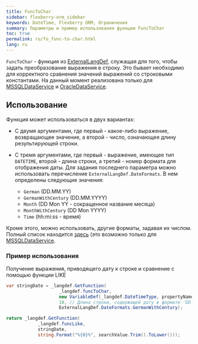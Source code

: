 ```yaml
---
title: FuncToChar
sidebar: flexberry-orm_sidebar
keywords: DateTime, Flexberry ORM, Ограничения
summary: Параметры и пример использования функции FuncToChar
toc: true
permalink: ru/fo_func-to-char.html
lang: ru
---
```


`FuncToChar` - функция из [ExternalLangDef](fo_external-lang-def.html), служащая для того, чтобы задать преобразование выражения в строку. Это бывает необходимо для корректного сравнения значений выражений со строковыми константами. На данный момент реализована только для [MSSQLDataService](fo_mssql-data-service.html) и [OracleDataService](fo_oracle-data-service.html).

## Использование

Функция может использоваться в двух вариантах:

* С двумя аргументами, где первый - какое-либо выражение, возвращающее значение, а второй - число, означающее длину результирующей строки.
* С тремя аргументами, где первый - выражение, имеющее тип `DATETIME`, второй - длина строки, а третий - номер формата для отображения даты. Для задания последнего параметра можно использовать перечисление `ExternalLangDef.DateFormats`. В нем определены следующие значения:

    * `German` (DD.MM.YY)
    * `GermanWithCentury` (DD.MM.YYYY)
    * `Month` (DD Mon YY - сокращенное название месяца)
    * `MonthWithCentury` (DD Mon YYYY)
    * `Time` (hh:mi:ss - время)

Кроме этого, можно использовать, другие форматы, задавая их числом. Полный список находится [здесь](http://msdn.microsoft.com/ru-ru/library/ms187928.aspx) (это возможно только для [MSSQLDataService](fo_mssql-data-service.html).

### Пример использования

Получение выражения, приводящего дату к строке и сравнение с помощью функции LIKE

```csharp
var stringDate = _langdef.GetFunction(
					_langdef.funcToChar, 
					new VariableDef(_langdef.DateTimeType, propertyName),
					10, // Длина строки, содержащей дату в формате 'DD.MM.YYYY'
					ExternalLangDef.DateFormats.GermanWithCentury);

return _langdef.GetFunction(
			_langdef.funcLike,
			stringDate,
			string.Format("%{0}%", searchValue.Trim().ToLower()));
```
